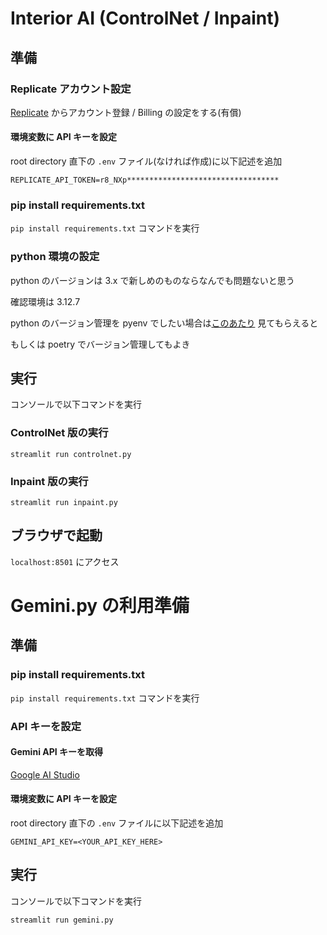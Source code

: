 # Interior AI (ControlNet / Inpaint)

## 準備

### Replicate アカウント設定
[Replicate](https://replicate.com/home) からアカウント登録 / Billing の設定をする(有償)

#### 環境変数に API キーを設定
root directory 直下の `.env` ファイル(なければ作成)に以下記述を追加
```
REPLICATE_API_TOKEN=r8_NXp**********************************
```

### pip install requirements.txt
`pip install requirements.txt` コマンドを実行

### python 環境の設定

python のバージョンは 3.x で新しめのものならなんでも問題ないと思う

確認環境は 3.12.7

python のバージョン管理を pyenv でしたい場合は[このあたり](https://shingetsutan.net/centos-django-deploy/#toc_id_2) 見てもらえると

もしくは poetry でバージョン管理してもよき

## 実行
コンソールで以下コマンドを実行
### ControlNet 版の実行
```
streamlit run controlnet.py
```

### Inpaint 版の実行
```
streamlit run inpaint.py
```

## ブラウザで起動
`localhost:8501` にアクセス


# Gemini.py の利用準備

## 準備
### pip install requirements.txt
`pip install requirements.txt` コマンドを実行
<!-- ### google-genai のインストール
python 3.9 以降を利用して以下コマンドを実行
`pip install google-genai` -->

### API キーを設定

#### Gemini API キーを取得
[Google AI Studio](https://aistudio.google.com/app/apikey?hl=ja)

#### 環境変数に API キーを設定
root directory 直下の `.env` ファイルに以下記述を追加

```
GEMINI_API_KEY=<YOUR_API_KEY_HERE>
```

## 実行
コンソールで以下コマンドを実行
```
streamlit run gemini.py
```